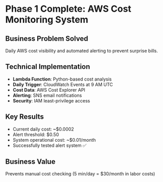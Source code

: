# Phase 1 Complete: AWS Cost Monitoring System

## Business Problem Solved

Daily AWS cost visibility and automated alerting to prevent surprise bills.

## Technical Implementation

- **Lambda Function**: Python-based cost analysis
- **Daily Trigger**: CloudWatch Events at 9 AM UTC
- **Cost Data**: AWS Cost Explorer API
- **Alerting**: SNS email notifications
- **Security**: IAM least-privilege access

## Key Results

- Current daily cost: ~$0.0002
- Alert threshold: $0.50
- System operational cost: ~$0.01/month
- Successfully tested alert system ✅

## Business Value

Prevents manual cost checking (5 min/day = $30/month in labor costs)